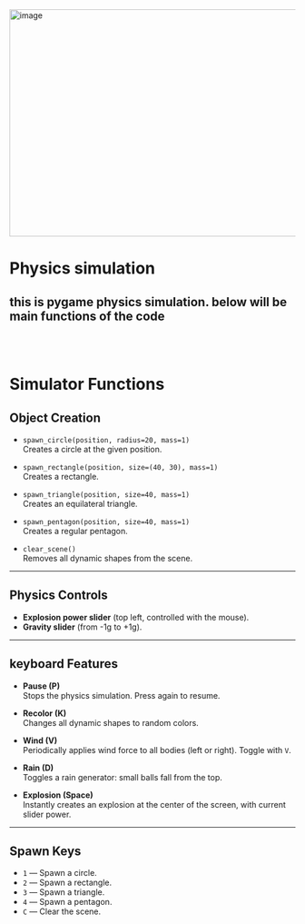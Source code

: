 <img width="520" height="400" alt="image" src="https://github.com/user-attachments/assets/d2e690b2-27f5-4566-9f79-26046d5f1d7c" />

# Physics simulation
## this is pygame physics simulation. below will be main functions of the code
<br><br>

# Simulator Functions

## Object Creation
- `spawn_circle(position, radius=20, mass=1)`  
  Creates a circle at the given position.

- `spawn_rectangle(position, size=(40, 30), mass=1)`  
  Creates a rectangle.

- `spawn_triangle(position, size=40, mass=1)`  
  Creates an equilateral triangle.

- `spawn_pentagon(position, size=40, mass=1)`  
  Creates a regular pentagon.

- `clear_scene()`  
  Removes all dynamic shapes from the scene.

---

## Physics Controls
- **Explosion power slider** (top left, controlled with the mouse).  
- **Gravity slider** (from -1g to +1g).  

---

## keyboard Features
- **Pause (P)**  
  Stops the physics simulation. Press again to resume.

- **Recolor (K)**  
  Changes all dynamic shapes to random colors.

- **Wind (V)**  
  Periodically applies wind force to all bodies (left or right). Toggle with `V`.

- **Rain (D)**  
  Toggles a rain generator: small balls fall from the top.

- **Explosion (Space)**  
  Instantly creates an explosion at the center of the screen, with current slider power.

---

## Spawn Keys
- `1` — Spawn a circle.  
- `2` — Spawn a rectangle.  
- `3` — Spawn a triangle.  
- `4` — Spawn a pentagon.  
- `C` — Clear the scene.  
